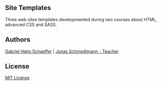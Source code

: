 ## Site Templates

Three web sites templates developmented during two courses about HTML, advanced CSS and SASS.

## Authors

[Gabriel Hahn Schaeffer](https://github.com/gabriel-hahn/) | 
[Jonas Schmedtmann - Teacher](https://github.com/jonasschmedtmann)

## License

[MIT License](https://github.com/gabriel-hahn/site-templates/blob/master/LICENSE.md)

